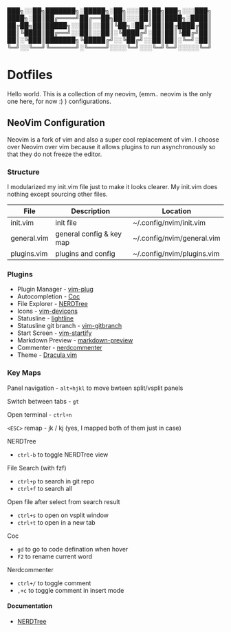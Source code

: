 ███╗░░██╗███████╗░█████╗░██╗░░░██╗██╗███╗░░░███╗
████╗░██║██╔════╝██╔══██╗██║░░░██║██║████╗░████║
██╔██╗██║█████╗░░██║░░██║╚██╗░██╔╝██║██╔████╔██║
██║╚████║██╔══╝░░██║░░██║░╚████╔╝░██║██║╚██╔╝██║
██║░╚███║███████╗╚█████╔╝░░╚██╔╝░░██║██║░╚═╝░██║
╚═╝░░╚══╝╚══════╝░╚════╝░░░░╚═╝░░░╚═╝╚═╝░░░░░╚═╝

# Dotfiles

Hello world. This is a collection of my neovim, (emm.. neovim is the only one here, for now :) ) configurations.

## NeoVim Configuration
Neovim is a fork of vim and also a super cool replacement of vim. I choose over Neovim over vim because it allows plugins to run asynchronously so that they do not freeze the editor. 

### Structure
I modularized my init.vim file just to make it looks clearer. My init.vim does nothing except sourcing other files.

| File             | Description              | Location                   | 
| ---------------- | ------------------------ | -------------------------- |
| init.vim         | init file                | ~/.config/nvim/init.vim    |
| general.vim      | general config & key map | ~/.config/nvim/general.vim |
| plugins.vim      | plugins and config       | ~/.config/nvim/plugins.vim |


### Plugins
* Plugin Manager - [vim-plug]('https://github.com/junegunn/vim-plug')
* Autocompletion - [Coc]('https://github.com/neoclide/coc.nvim')
* File Explorer - [NERDTree]('https://github.com/preservim/nerdtree/blob/master/doc/NERDTree.txt')
* Icons - [vim-devicons]('https://github.com/ryanoasis/vim-devicons')
* Statusline - [lightline]('https://github.com/itchyny/lightline.vim')
* Statusline git branch - [vim-gitbranch]('https://github/itchyny/vim-gitbranch')
* Start Screen - [vim-startify]('https://github.com/mhinz/vim-startify')
* Markdown Preview - [markdown-preview]('https://github.com/iamcco/markdown-preview.nvim')
* Commenter - [nerdcommenter]('https://github.com/preservim/nerdcommenter')
* Theme - [Dracula vim]('https://draculatheme.com/vim')

### Key Maps

Panel navigation - `alt+hjkl` to move bwteen split/vsplit panels

Switch between tabs - `gt`

Open terminal - `ctrl+n`

`<ESC>` remap - jk / kj (yes, I mapped both of them just in case)

NERDTree
* `ctrl-b` to toggle NERDTree view

File Search (with fzf) 
* `ctrl+p` to search in git repo
* `ctrl+f` to search all

Open file after select from search result
* `ctrl+s` to open on vsplit window
* `ctrl+t` to open in a new tab

Coc
* `gd` to go to code defination when hover
* `F2` to rename current word

Nerdcommenter
* `ctrl+/` to toggle comment
* `,+c` to toggle comment in insert mode

#### Documentation
* [NERDTree]('https://github.com/preservim/nerdtree/blob/master/doc/NERDTree.txt')


